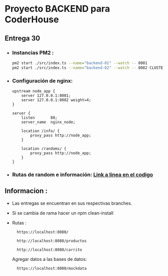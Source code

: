 # Proyecto BACKEND para CoderHouse

## Entrega 30
* ### Instancias PM2 :

    ```bash
    pm2 start ./src/index.ts --name="backend-01" --watch -- 8081
    pm2 start ./src/index.ts --name="backend-02" --watch -- 8082 CLUSTER
    ```
* ### Configuración de nginx:
    ```
    upstream node_app {
        server 127.0.0.1:8081;
        server 127.0.0.1:8082 weight=4;
    }

    server {
        listen       80;
        server_name  nginx_node;

        location /info/ {
            proxy_pass http://node_app;
        }

        location /randoms/ {
            proxy_pass http://node_app;
        }
    }
    ```

* ### Rutas de random e información: [Link a linea en el codigo][1]

[1]: ./src/app.ts#L106

## Informacion :
* Las entregas se encuentran en sus respectivas branches.
* Si se cambia de rama hacer un npm clean-install
* Rutas :

        https://localhost:8080/
        
        http://localhost:8080/productos
        
        http://localhost:8080/carrito

    Agregar datos a las bases de datos:

        https://localhost:8080/mockdata

